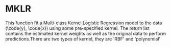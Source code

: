 # MKLR
This function fit a Multi-class Kernel Logistic Regression model to the data (\code{y}, \code{x}) using some pre-specified kernel. The return list contains the estimated kernel weights as well as the original data to perform predictions.There are  two types of kernel, they are 'RBF' and 'polynomial'
